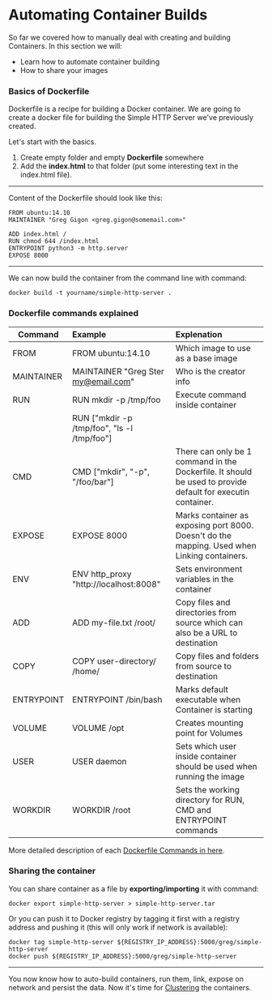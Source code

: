 Automating Container Builds
========================

So far we covered how to manually deal with creating and building Containers. In this section we will:

 - Learn how to automate container building
 - How to share your images

### Basics of Dockerfile

Dockerfile is a recipe for building a Docker container. We are going to create a docker file for building the Simple HTTP Server we've previously created.

Let's start with the basics. 

 1. Create empty folder and empty **Dockerfile** somewhere
 2. Add the **index.html** to that folder (put some interesting text in the index.html file).

----------

Content of the Dockerfile should look like this:

    FROM ubuntu:14.10
    MAINTAINER "Greg Gigon <greg.gigon@somemail.com>"
    
    ADD index.html /
    RUN chmod 644 /index.html 
    ENTRYPOINT python3 -m http.server
    EXPOSE 8000


----------

We can now build the container from the command line with command:

	docker build -t yourname/simple-http-server .

### Dockerfile commands explained


| Command        | Example           | Explenation  |
| ------------- |:-------------|:-----|
| FROM      | FROM ubuntu:14.10 | Which image to use as a base image |
| MAINTAINER     | MAINTAINER "Greg Ster my@email.com"|Who is the creator info|
| RUN | RUN mkdir -p /tmp/foo |Execute command inside container|
| | RUN ["mkdir -p /tmp/foo", "ls -l /tmp/foo"]||
|CMD | CMD ["mkdir", "-p", "/foo/bar"]|There can only be 1 command in the Dockerfile. It should be used to provide default for executin container.|
|EXPOSE|EXPOSE 8000| Marks container as exposing port 8000. Doesn't do the mapping. Used when Linking containers.|
|ENV| ENV http_proxy "http://localhost:8008"| Sets environment variables in the container|
|ADD|ADD my-file.txt /root/| Copy files and directories from source which can also be a URL to destination|
|COPY| COPY user-directory/ /home/| Copy files and folders from source to destination|
|ENTRYPOINT| ENTRYPOINT /bin/bash| Marks default executable when Container is starting|
|VOLUME|VOLUME  /opt| Creates mounting point for Volumes|
|USER|USER daemon|Sets which user inside container should be used when running the image|
|WORKDIR| WORKDIR /root| Sets the working directory for RUN, CMD and ENTRYPOINT commands|

More detailed description of each [Dockerfile Commands in here](Dockerfile-DockerDocumentation.html).

### Sharing the container

You can share container as a file by **exporting/importing** it with command:

	docker export simple-http-server > simple-http-server.tar

Or you can push it to Docker registry by tagging it first with a registry address and pushing it (this will only work if network is available):

	docker tag simple-http-server ${REGISTRY_IP_ADDRESS}:5000/greg/simple-http-server
	docker push ${REGISTRY_IP_ADDRESS}:5000/greg/simple-http-server


----------

You now know how to auto-build containers, run them, link, expose on network and persist the data. Now it's time for [Clustering](../6.%20clustering/) the containers.